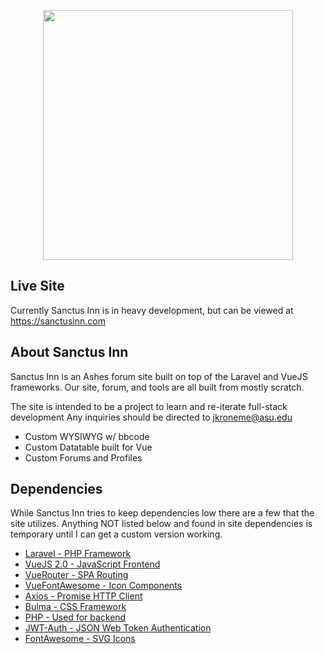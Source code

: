 <p align="center"><img src="https://i.imgur.com/am2YsoI.png" width="400"></p>

## Live Site
Currently Sanctus Inn is in heavy development, but can be viewed at https://sanctusinn.com

## About Sanctus Inn

Sanctus Inn is an Ashes forum site built on top of the Laravel and VueJS frameworks. Our site, forum, and tools are all built from mostly scratch.

The site is intended to be a project to learn and re-iterate full-stack development
Any inquiries should be directed to <a href="mailto:jkroneme@asu.edu">jkroneme@asu.edu</a>

- Custom WYSIWYG w/ bbcode
- Custom Datatable built for Vue
- Custom Forums and Profiles

## Dependencies

While Sanctus Inn tries to keep dependencies low there are a few that the site utilizes.
Anything NOT listed below and found in site dependencies is temporary until I can get a custom version working.

- <a href="https://laravel.com/">Laravel - PHP Framework</a>
- <a href="https://vuejs.org/">VueJS 2.0 - JavaScript Frontend</a>
- <a href="https://router.vuejs.org/">VueRouter - SPA Routing</a>
- <a href="https://github.com/FortAwesome/vue-fontawesome">VueFontAwesome - Icon Components</a>
- <a href="https://github.com/axios/axios">Axios - Promise HTTP Client</a>
- <a href="https://bulma.io/">Bulma - CSS Framework</a>
- <a href="https://www.php.net/">PHP - Used for backend</a>
- <a href="https://github.com/tymondesigns/jwt-auth">JWT-Auth - JSON Web Token Authentication</a>
- <a href="https://fontawesome.com/">FontAwesome - SVG Icons</a>


